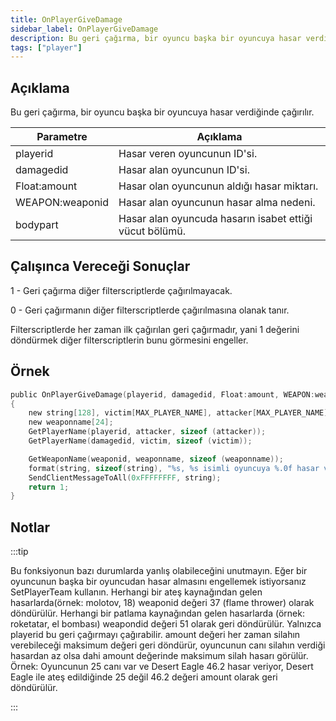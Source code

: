 ```yaml
---
title: OnPlayerGiveDamage
sidebar_label: OnPlayerGiveDamage
description: Bu geri çağırma, bir oyuncu başka bir oyuncuya hasar verdiğinde çağırılır.
tags: ["player"]
---
```


## Açıklama

Bu geri çağırma, bir oyuncu başka bir oyuncuya hasar verdiğinde çağırılır.

| Parametre            | Açıklama                                                |
|-----------------|---------------------------------------------------------|
| playerid        | Hasar veren oyuncunun ID'si.                            |
| damagedid       | Hasar alan oyuncunun ID'si.                             |
| Float:amount    | Hasar olan oyuncunun aldığı hasar miktarı.              |
| WEAPON:weaponid | Hasar alan oyuncunun hasar alma nedeni.                 |
| bodypart        | Hasar alan oyuncuda hasarın isabet ettiği vücut bölümü. |

## Çalışınca Vereceği Sonuçlar

1 - Geri çağırma diğer filterscriptlerde çağırılmayacak.

0 - Geri çağırmanın diğer filterscriptlerde çağırılmasına olanak tanır.

Filterscriptlerde her zaman ilk çağırılan geri çağırmadır, yani 1 değerini döndürmek diğer filterscriptlerin bunu görmesini engeller.

## Örnek

```c
public OnPlayerGiveDamage(playerid, damagedid, Float:amount, WEAPON:weaponid, bodypart)
{
    new string[128], victim[MAX_PLAYER_NAME], attacker[MAX_PLAYER_NAME];
    new weaponname[24];
    GetPlayerName(playerid, attacker, sizeof (attacker));
    GetPlayerName(damagedid, victim, sizeof (victim));

    GetWeaponName(weaponid, weaponname, sizeof (weaponname));
    format(string, sizeof(string), "%s, %s isimli oyuncuya %.0f hasar verdi, silah: %s, vücut bölümü: %d", attacker, victim, amount, weaponname, bodypart);
    SendClientMessageToAll(0xFFFFFFFF, string);
    return 1;
}
```

## Notlar

:::tip

Bu fonksiyonun bazı durumlarda yanlış olabileceğini unutmayın. Eğer bir oyuncunun başka bir oyuncudan hasar almasını engellemek istiyorsanız SetPlayerTeam kullanın. Herhangi bir ateş kaynağından gelen hasarlarda(örnek: molotov, 18) weaponid değeri 37 (flame thrower) olarak döndürülür. Herhangi bir patlama kaynağından gelen hasarlarda (örnek: roketatar, el bombası) weapondid değeri 51 olarak geri döndürülür. Yalnızca playerid bu geri çağırmayı çağırabilir. amount değeri her zaman silahın verebileceği maksimum değeri geri döndürür, oyuncunun canı silahın verdiği hasardan az olsa dahi amount değerinde maksimum silah hasarı görülür. Örnek: Oyuncunun 25 canı var ve Desert Eagle 46.2 hasar veriyor, Desert Eagle ile ateş edildiğinde 25 değil 46.2 değeri amount olarak geri döndürülür.

:::
